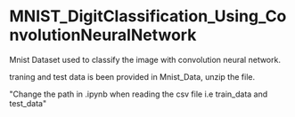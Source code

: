# MNIST_DigitClassification_Using_ConvolutionNeuralNetwork
Mnist Dataset used to classify the image with convolution neural network.

traning and test data is been provided in Mnist_Data, unzip  the file.

"Change the path in .ipynb when reading the csv file i.e train_data and test_data"
